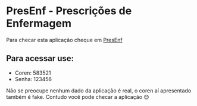 # PresEnf - Prescrições de Enfermagem

Para checar esta aplicação cheque em [PresEnf](https://presenf.herokuapp.com)

## Para acessar use:
- Coren: 583521
- Senha: 123456

Não se preocupe nenhum dado da aplicação é real,
o coren aí apresentado também é fake.
Contudo você pode checar a aplicação 😊 